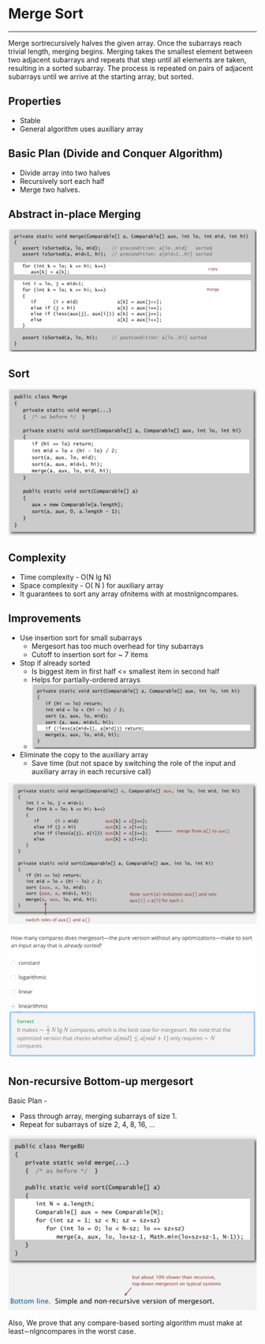 # Merge Sort

---

Merge sortrecursively halves the given array. Once the subarrays reach trivial length, merging begins. Merging takes the smallest element between two adjacent subarrays and repeats that step until all elements are taken, resulting in a sorted subarray. The process is repeated on pairs of adjacent subarrays until we arrive at the starting array, but sorted.

## Properties

- Stable
- General algorithm uses auxillary array

## Basic Plan (Divide and Conquer Algorithm)

- Divide array into two halves
- Recursively sort each half
- Merge two halves.

## Abstract in-place Merging

![image](media/Merge-Sort-image1.png)

## Sort

![image](media/Merge-Sort-image2.png)

## Complexity

- Time complexity - O(N lg N)
- Space complexity - O( N ) for auxiliary array
- It guarantees to sort any array ofnitems with at mostnlgncompares.

## Improvements

- Use insertion sort for small subarrays
  - Mergesort has too much overhead for tiny subarrays
  - Cutoff to insertion sort for ~ 7 items
- Stop if already sorted
  - Is biggest item in first half <= smallest item in second half
  - Helps for partially-ordered arrays
  - ![image](media/Merge-Sort-image3.png)
- Eliminate the copy to the auxiliary array
  - Save time (but not space by switching the role of the input and auxiliary array in each recursive call)

![image](media/Merge-Sort-image4.png)

![image](media/Merge-Sort-image5.png)

## Non-recursive Bottom-up mergesort

Basic Plan -

- Pass through array, merging subarrays of size 1.
- Repeat for subarrays of size 2, 4, 8, 16, ...

![image](media/Merge-Sort-image6.png)

Also, We prove that any compare-based sorting algorithm must make at least∼nlgncompares in the worst case.
